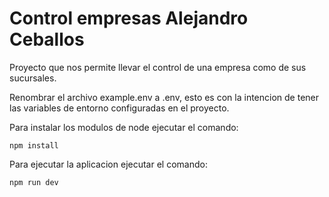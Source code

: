 # Control empresas Alejandro Ceballos

Proyecto que nos permite llevar el control de una empresa como de sus sucursales.

Renombrar el archivo example.env a .env, esto es con la intencion de tener las variables de entorno configuradas en el proyecto.

Para instalar los modulos de node ejecutar el comando:
```
npm install
```
Para ejecutar la aplicacion ejecutar el comando:
```
npm run dev
```